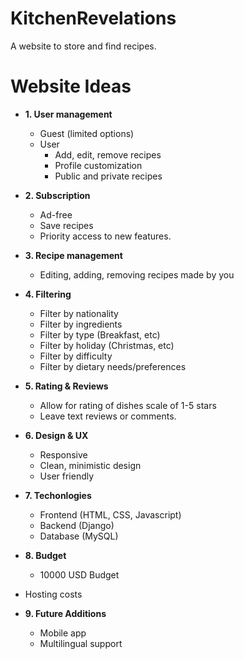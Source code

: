 # KitchenRevelations
A website to store and find recipes.

# Website Ideas
- **1. User management**
  - Guest (limited options) 
  - User
    - Add, edit, remove recipes
    - Profile customization
    - Public and private recipes

- **2. Subscription**
  - Ad-free
  - Save recipes
  - Priority access to new features.

- **3. Recipe management**
  - Editing, adding, removing recipes made by you

- **4. Filtering**
  - Filter by nationality
  - Filter by ingredients
  - Filter by type (Breakfast, etc)
  - Filter by holiday (Christmas, etc)
  - Filter by difficulty
  - Filter by dietary needs/preferences

- **5. Rating & Reviews**
  - Allow for rating of dishes scale of 1-5 stars
  - Leave text reviews or comments.

- **6. Design & UX**
  - Responsive
  - Clean, minimistic design
  - User friendly

- **7. Techonlogies**
  - Frontend (HTML, CSS, Javascript)
  - Backend (Django)
  - Database (MySQL)

 - **8. Budget**
   - 10000 USD Budget
  -  Hosting costs

- **9. Future Additions**
  - Mobile app
  - Multilingual support


